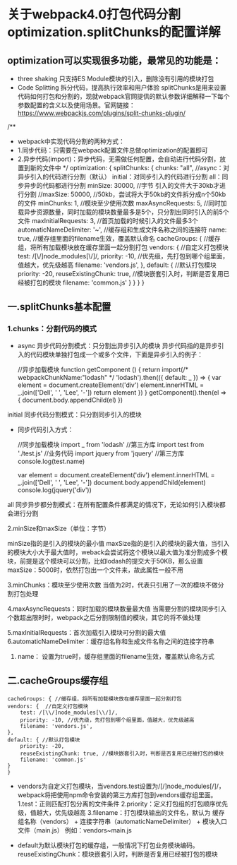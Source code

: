 # 关于webpack4.0打包代码分割optimization.splitChunks的配置详解

## optimization可以实现很多功能，最常见的功能是：

* three shaking 只支持ES Module模块的引入，删除没有引用的模块打包
* Code Splitting 拆分代码，提高执行效率和用户体验
splitChunks是用来设置代码如何打包和分割的，现就webpack官网提供的默认参数详细解释一下每个参数配置的含义以及使用场景。官网链接：https://www.webpackjs.com/plugins/split-chunks-plugin/

/**
   * webpack中实现代码分割的两种方式：
   * 1.同步代码：只需要在webpack配置文件总做optimization的配置即可
   * 2.异步代码(import)：异步代码，无需做任何配置，会自动进行代码分割，放置到新的文件中
   */
  optimization: {
    splitChunks: {
      chunks: "all",          //async：对异步引入的代码进行分割（默认） initial：对同步引入的代码进行分割 all：同步异步的代码都进行分割
      minSize: 30000,         //字节 引入的文件大于30kb才进行分割
      //maxSize: 50000,         //50kb，尝试将大于50kb的文件拆分成n个50kb的文件
      minChunks: 1,           //模块至少使用次数
      maxAsyncRequests: 5,    //同时加载异步资源数量，同时加载的模块数量最多是5个，只分割出同时引入的前5个文件
      maxInitialRequests: 3,  //首页加载的时候引入的文件最多3个
      automaticNameDelimiter: '~', //缓存组和生成文件名称之间的连接符
      name: true,                  //缓存组里面的filename生效，覆盖默认命名
      cacheGroups: { //缓存组，将所有加载模块放在缓存里面一起分割打包
        vendors: {  //自定义打包模块
          test: /[\\/]node_modules[\\/]/,
          priority: -10, //优先级，先打包到哪个组里面，值越大，优先级越高
          filename: 'vendors.js',
        },
        default: { //默认打包模块
          priority: -20,
          reuseExistingChunk: true, //模块嵌套引入时，判断是否复用已经被打包的模块
          filename: 'common.js'
        }
      }
    }
  }

## 一.splitChunks基本配置
### 1.chunks：分割代码的模式

* async 异步代码分割模式：只分割出异步引入的模块
异步代码指的是异步引入的代码模块单独打包成一个或多个文件，下面是异步引入的例子：

    //异步加载模块
    function getComponent () {
    return import(/* webpackChunkName:"lodash" */ 'lodash').then(({ default: _ }) => {
    var element = document.createElement('div')
    element.innerHTML = _.join(['Dell', ' ', 'Lee', '-'])
    return element
    })
    }
    getComponent().then(el => {
    document.body.appendChild(el)
    })

initial 同步代码分割模式：只分割同步引入的模块
* 同步代码引入方式：

    //同步加载模块
    import _ from 'lodash'  //第三方库
    import test from './test.js' //业务代码
    import jquery from 'jquery'  //第三方库
    console.log(test.name)

    var element = document.createElement('div')
    element.innerHTML = _.join(['Dell', ' ', 'Lee', '-'])
    document.body.appendChild(element)
    console.log(jquery('div'))

all 同步异步都分割模式：在所有配置条件都满足的情况下，无论如何引入模块都会进行分割

2.minSize和maxSize（单位：字节）

minSize指的是引入的模块的最小值
maxSize指的是引入的模块的最大值，当引入的模块大小大于最大值时，weback会尝试将这个模块以最大值为准分割成多个模块，前提是这个模块可以分割，比如lodash的提交大于50KB，那么设置maxSize：5000时，依然打包出一个文件来，故此属性一般不用

3.minChunks：模块至少使用次数
当值为2时，代表只引用了一次的模块不做分割打包处理

4.maxAsyncRequests：同时加载的模块数量最大值
当需要分割的模块同步引入个数超出限时时，webpack之后分割限制值的模块，其它的将不做处理

5.maxInitialRequests：首次加载引入模块可分割的最大值
6.automaticNameDelimiter：缓存组名称和生成文件名称之间的连接字符串
1. name： 设置为true时，缓存组里面的filename生效，覆盖默认命名方式

## 二.cacheGroups缓存组

    cacheGroups: { //缓存组，将所有加载模块放在缓存里面一起分割打包
    vendors: {  //自定义打包模块
        test: /[\\/]node_modules[\\/]/,
        priority: -10, //优先级，先打包到哪个组里面，值越大，优先级越高
        filename: 'vendors.js',
    },
    default: { //默认打包模块
        priority: -20,
        reuseExistingChunk: true, //模块嵌套引入时，判断是否复用已经被打包的模块
        filename: 'common.js'
    }
    }

* vendors为自定义打包模块，当vendors.test设置为/[\/]node_modules[\/]/，webpack将把使用npm命令安装的第三方库打包到vendors缓存组里面。
1.test：正则匹配打包分离的文件条件
2.priority：定义打包组的打包顺序优先级，值越大，优先级越高
3.filename：打包模块输出的文件名，默认为 缓存组名称（vendors） + 连接字符串（automaticNameDelimiter） + 模块入口文件（main.js） 例如：vendors~main.js

* default为默认模块打包的缓存组，一般情况下打包业务模块编码。
reuseExistingChunk：模块嵌套引入时，判断是否复用已经被打包的模块
